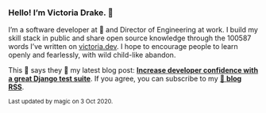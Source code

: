 ### Hello! I’m Victoria Drake. 👋

I’m a software developer at 💜 and Director of Engineering at work. I build my skill stack in public and share open source knowledge through the 100587 words I’ve written on [victoria.dev](https://victoria.dev). I hope to encourage people to learn openly and fearlessly, with wild child-like abandon.

This 🦔 says they 🤷 my latest blog post: **[Increase developer confidence with a great Django test suite](https://victoria.dev/blog/increase-developer-confidence-with-a-great-django-test-suite/)**. If you agree, you can subscribe to my [📡 **blog RSS**](https://victoria.dev/index.xml).

<sub>Last updated by magic on 3 Oct 2020.</sub>
